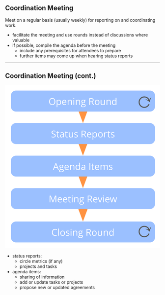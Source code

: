 ## Coordination Meeting

Meet on a regular basis (usually weekly) for reporting on and coordinating work.

* facilitate the meeting and use rounds instead of discussions where valuable
* if possible, compile the agenda before the meeting
    - include any prerequisites for attendees to prepare
    - further items may come up when hearing status reports

---

## Coordination Meeting (cont.)

![right,fit](img/meetings/coordination-meeting.png)

* status reports: 
    - circle metrics (if any)
    - projects and tasks
* agenda items: 
    - sharing of information
    - add or update tasks or projects
    - propose new or updated agreements
